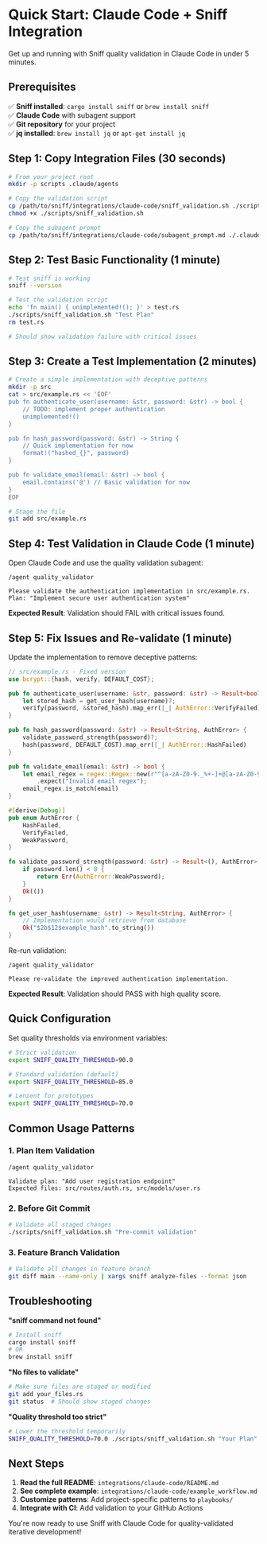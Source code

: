 # Quick Start: Claude Code + Sniff Integration  

Get up and running with Sniff quality validation in Claude Code in under 5 minutes.

## Prerequisites

✅ **Sniff installed**: `cargo install sniff` or `brew install sniff`  
✅ **Claude Code** with subagent support  
✅ **Git repository** for your project  
✅ **jq installed**: `brew install jq` or `apt-get install jq`

## Step 1: Copy Integration Files (30 seconds)

```bash
# From your project root
mkdir -p scripts .claude/agents

# Copy the validation script
cp /path/to/sniff/integrations/claude-code/sniff_validation.sh ./scripts/
chmod +x ./scripts/sniff_validation.sh

# Copy the subagent prompt
cp /path/to/sniff/integrations/claude-code/subagent_prompt.md ./.claude/agents/quality_validator.md
```

## Step 2: Test Basic Functionality (1 minute)

```bash
# Test sniff is working
sniff --version

# Test the validation script
echo 'fn main() { unimplemented!(); }' > test.rs
./scripts/sniff_validation.sh "Test Plan"
rm test.rs

# Should show validation failure with critical issues
```

## Step 3: Create a Test Implementation (2 minutes)

```bash
# Create a simple implementation with deceptive patterns
mkdir -p src
cat > src/example.rs << 'EOF'
pub fn authenticate_user(username: &str, password: &str) -> bool {
    // TODO: implement proper authentication
    unimplemented!()
}

pub fn hash_password(password: &str) -> String {
    // Quick implementation for now
    format!("hashed_{}", password)
}

pub fn validate_email(email: &str) -> bool {
    email.contains('@') // Basic validation for now
}
EOF

# Stage the file
git add src/example.rs
```

## Step 4: Test Validation in Claude Code (1 minute)

Open Claude Code and use the quality validation subagent:

```
/agent quality_validator

Please validate the authentication implementation in src/example.rs.
Plan: "Implement secure user authentication system"
```

**Expected Result**: Validation should FAIL with critical issues found.

## Step 5: Fix Issues and Re-validate (1 minute)

Update the implementation to remove deceptive patterns:

```rust
// src/example.rs - Fixed version
use bcrypt::{hash, verify, DEFAULT_COST};

pub fn authenticate_user(username: &str, password: &str) -> Result<bool, AuthError> {
    let stored_hash = get_user_hash(username)?;
    verify(password, &stored_hash).map_err(|_| AuthError::VerifyFailed)
}

pub fn hash_password(password: &str) -> Result<String, AuthError> {
    validate_password_strength(password)?;
    hash(password, DEFAULT_COST).map_err(|_| AuthError::HashFailed)
}

pub fn validate_email(email: &str) -> bool {
    let email_regex = regex::Regex::new(r"^[a-zA-Z0-9._%+-]+@[a-zA-Z0-9.-]+\.[a-zA-Z]{2,}$")
        .expect("Invalid email regex");
    email_regex.is_match(email)
}

#[derive(Debug)]
pub enum AuthError {
    HashFailed,
    VerifyFailed,
    WeakPassword,
}

fn validate_password_strength(password: &str) -> Result<(), AuthError> {
    if password.len() < 8 {
        return Err(AuthError::WeakPassword);
    }
    Ok(())
}

fn get_user_hash(username: &str) -> Result<String, AuthError> {
    // Implementation would retrieve from database
    Ok("$2b$12$example_hash".to_string())
}
```

Re-run validation:
```
/agent quality_validator

Please re-validate the improved authentication implementation.
```

**Expected Result**: Validation should PASS with high quality score.

## Quick Configuration

Set quality thresholds via environment variables:

```bash
# Strict validation
export SNIFF_QUALITY_THRESHOLD=90.0

# Standard validation (default)
export SNIFF_QUALITY_THRESHOLD=85.0

# Lenient for prototypes
export SNIFF_QUALITY_THRESHOLD=70.0
```

## Common Usage Patterns

### 1. Plan Item Validation
```
/agent quality_validator

Validate plan: "Add user registration endpoint"
Expected files: src/routes/auth.rs, src/models/user.rs
```

### 2. Before Git Commit
```bash
# Validate all staged changes
./scripts/sniff_validation.sh "Pre-commit validation"
```

### 3. Feature Branch Validation  
```bash
# Validate all changes in feature branch
git diff main --name-only | xargs sniff analyze-files --format json
```

## Troubleshooting

**"sniff command not found"**
```bash
# Install sniff
cargo install sniff
# OR
brew install sniff
```

**"No files to validate"**
```bash
# Make sure files are staged or modified
git add your_files.rs
git status  # Should show staged changes
```

**"Quality threshold too strict"**
```bash
# Lower the threshold temporarily
SNIFF_QUALITY_THRESHOLD=70.0 ./scripts/sniff_validation.sh "Your Plan"
```

## Next Steps

1. **Read the full README**: `integrations/claude-code/README.md`
2. **See complete example**: `integrations/claude-code/example_workflow.md`  
3. **Customize patterns**: Add project-specific patterns to `playbooks/`
4. **Integrate with CI**: Add validation to your GitHub Actions

You're now ready to use Sniff with Claude Code for quality-validated iterative development!